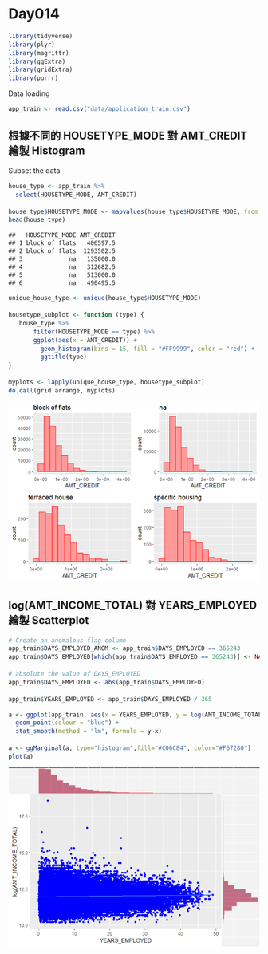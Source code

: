 Day014
================

``` r
library(tidyverse)
library(plyr)
library(magrittr)
library(ggExtra)
library(gridExtra)
library(purrr)
```

Data loading

``` r
app_train <- read.csv("data/application_train.csv")
```

根據不同的 HOUSETYPE\_MODE 對 AMT\_CREDIT 繪製 Histogram
--------------------------------------------------------

Subset the data

``` r
house_type <- app_train %>% 
  select(HOUSETYPE_MODE, AMT_CREDIT)

house_type$HOUSETYPE_MODE <- mapvalues(house_type$HOUSETYPE_MODE, from = "", to = 'na')
head(house_type)
```

    ##   HOUSETYPE_MODE AMT_CREDIT
    ## 1 block of flats   406597.5
    ## 2 block of flats  1293502.5
    ## 3             na   135000.0
    ## 4             na   312682.5
    ## 5             na   513000.0
    ## 6             na   490495.5

``` r
unique_house_type <- unique(house_type$HOUSETYPE_MODE)

housetype_subplot <- function (type) {
   house_type %>% 
       filter(HOUSETYPE_MODE == type) %>%
       ggplot(aes(x = AMT_CREDIT)) +
         geom_histogram(bins = 15, fill = "#FF9999", color = "red") +
         ggtitle(type)
}

myplots <- lapply(unique_house_type, housetype_subplot)
do.call(grid.arrange, myplots)
```

![](Day014_files/figure-markdown_github/unnamed-chunk-5-1.png)

log(AMT\_INCOME\_TOTAL) 對 YEARS\_EMPLOYED 繪製 Scatterplot
-----------------------------------------------------------

``` r
# Create an anomalous flag column
app_train$DAYS_EMPLOYED_ANOM <- app_train$DAYS_EMPLOYED == 365243
app_train$DAYS_EMPLOYED[which(app_train$DAYS_EMPLOYED == 365243)] <- NA

# absolute the value of DAYS_EMPLOYED
app_train$DAYS_EMPLOYED <- abs(app_train$DAYS_EMPLOYED)

app_train$YEARS_EMPLOYED <- app_train$DAYS_EMPLOYED / 365
```

``` r
a <- ggplot(app_train, aes(x = YEARS_EMPLOYED, y = log(AMT_INCOME_TOTAL))) +
  geom_point(colour = "blue") +
  stat_smooth(method = "lm", formula = y~x)

a <- ggMarginal(a, type="histogram",fill="#C06C84", color="#F67280")
plot(a)
```

![](Day014_files/figure-markdown_github/unnamed-chunk-7-1.png)
